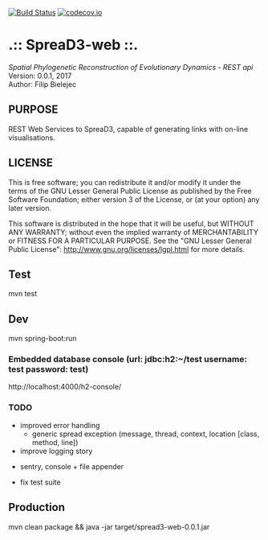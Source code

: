 [![Build Status](https://travis-ci.org/fbielejec/spread-server.svg?branch=master)](https://travis-ci.org/fbielejec/spread-server) [![codecov.io](https://codecov.io/gh/fbielejec/spread-server/coverage.svg?branch=master)](https://codecov.io/gh/fbielejec/spread-server?branch=master)

.:: SpreaD3-web ::.
===================

*Spatial Phylogenetic Reconstruction of Evolutionary Dynamics - REST api* <br />
Version: 0.0.1, 2017 <br />
Author: Filip Bielejec <br />

## PURPOSE
REST Web Services to SpreaD3, capable of generating links with on-line visualisations.

## LICENSE
  This is free software; you can redistribute it and/or modify
  it under the terms of the GNU Lesser General Public License as
  published by the Free Software Foundation; either version 3
  of the License, or (at your option) any later version.

   This software is distributed in the hope that it will be useful,
   but WITHOUT ANY WARRANTY; without even the implied warranty of
   MERCHANTABILITY or FITNESS FOR A PARTICULAR PURPOSE.  See the
   "GNU Lesser General Public License": http://www.gnu.org/licenses/lgpl.html for more details.

## Test

mvn test

## Dev

mvn spring-boot:run

### Embedded database console (url: jdbc:h2:~/test username: test password: test)
http://localhost:4000/h2-console/

### TODO

* improved error handling
  - generic spread exception (message, thread, context, location [class, method, line])
* improve logging story
 - sentry, console + file appender
* fix test suite

## Production

mvn clean package && java -jar target/spread3-web-0.0.1.jar
